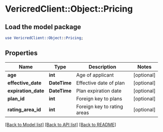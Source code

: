 # VericredClient::Object::Pricing

## Load the model package
```perl
use VericredClient::Object::Pricing;
```

## Properties
Name | Type | Description | Notes
------------ | ------------- | ------------- | -------------
**age** | **int** | Age of applicant | [optional] 
**effective_date** | **DateTime** | Effective date of plan | [optional] 
**expiration_date** | **DateTime** | Plan expiration date | [optional] 
**plan_id** | **int** | Foreign key to plans | [optional] 
**rating_area_id** | **int** | Foreign key to rating areas | [optional] 

[[Back to Model list]](../README.md#documentation-for-models) [[Back to API list]](../README.md#documentation-for-api-endpoints) [[Back to README]](../README.md)


